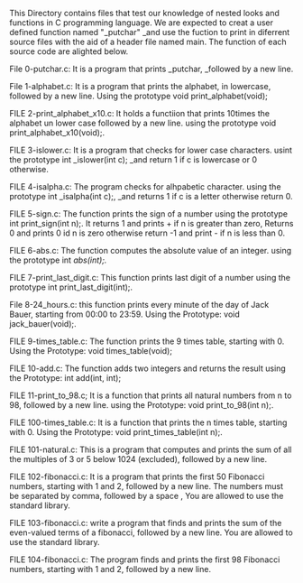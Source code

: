 This Directory contains files that test our knowledge of nested looks and functions in C programming language. 
We are expected to creat a user defined function named "_putchar" _and use the fuction to print in diferrent source files with the aid of a header file named main. The function of each source code are alighted below.

File 0-putchar.c: 
It is a program that prints _putchar, _followed by a new line.

File 1-alphabet.c:
It is a program that prints the alphabet, in lowercase, followed by a new line. Using the prototype void print_alphabet(void);

FILE 2-print_alphabet_x10.c:
It holds a functiion that prints 10times the alphabet un lower case followed by a new line. using the prototype void print_alphabet_x10(void);.

FILE 3-islower.c:
It is a program that checks for lower case characters. usint the prototype int _islower(int c); _and return 1 if c is lowercase or 0 otherwise.

FILE 4-isalpha.c:
The program checks for alhpabetic character. using the prototype int _isalpha(int c);, _and returns 1 if c is a letter otherwise return 0.

FILE 5-sign.c:
The function prints the sign of a number using the prototype int print_sign(int n);. It returns 1 and prints + if n is greater than zero, Returns 0 and prints 0 id n is zero otherwise return -1 and print - if n is less than 0.

FILE 6-abs.c:
The function computes the absolute value of an integer. using the prototype int _abs(int);._

FILE 7-print_last_digit.c:
This function prints last digit of a number using the prototype int print_last_digit(int);.

File 8-24_hours.c:
this function prints every minute of the day of Jack Bauer, starting from 00:00 to 23:59. Using the Prototype: void jack_bauer(void);.

FILE 9-times_table.c:
The function prints the 9 times table, starting with 0. Using the Prototype: void times_table(void);

FILE 10-add.c:
The function  adds two integers and returns the result using the Prototype: int add(int, int);

FILE 11-print_to_98.c;
It is  a function that prints all natural numbers from n to 98, followed by a new line. using the Prototype: void print_to_98(int n);.

FILE 100-times_table.c:
It is a function that prints the n times table, starting with 0. Using the Prototype: void print_times_table(int n);.

FILE 101-natural.c:
This is a program that computes and prints the sum of all the multiples of 3 or 5 below 1024 (excluded), followed by a new line.

FILE 102-fibonacci.c:
It is a program that prints the first 50 Fibonacci numbers, starting with 1 and 2, followed by a new line. The numbers must be separated by comma, followed by a space , You are allowed to use the standard library.

FILE 103-fibonacci.c:
write a program that finds and prints the sum of the even-valued terms of a fibonacci, followed by a new line. You are allowed to use the standard library.

FILE 104-fibonacci.c:
The program finds and prints the first 98 Fibonacci numbers, starting with 1 and 2, followed by a new line.
